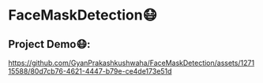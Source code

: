 # FaceMaskDetection😷

## Project Demo😷:


https://github.com/GyanPrakashkushwaha/FaceMaskDetection/assets/127115588/80d7cb76-4621-4447-b79e-ce4de173e51d

